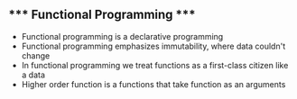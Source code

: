 *** Functional Programming ***
---
- Functional programming is a declarative programming
- Functional programming emphasizes immutability, where data couldn't change
- In functional programming we treat functions as a first-class citizen like a data
- Higher order function is a functions that take function as an arguments